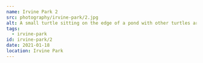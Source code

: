 ```yaml
---
name: Irvine Park 2
src: photography/irvine-park/2.jpg
alt: A small turtle sitting on the edge of a pond with other turtles around.
tags: 
  - irvine-park
id: irvine-park/2
date: 2021-01-18
location: Irvine Park
---
```

